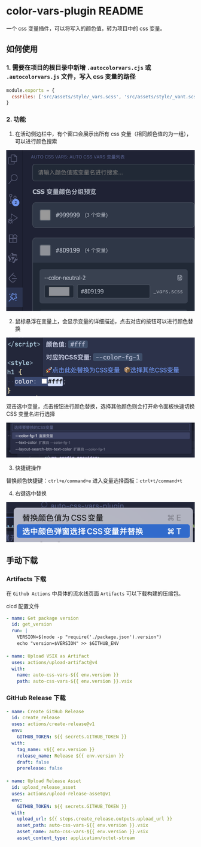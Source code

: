 # color-vars-plugin README

一个 css 变量插件，可以将写入的颜色值，转为项目中的 css 变量。

## 如何使用

### 1. 需要在项目的根目录中新增 `.autocolorvars.cjs` 或 `.autocolorvars.js` 文件，写入 css 变量的路径

```js
module.exports = {
  cssFiles: ['src/assets/style/_vars.scss', 'src/assets/style/_vant.scss']
}
```

### 2. 功能

1. 在活动侧边栏中，有个窗口会展示出所有 css 变量（相同颜色值的为一组），可以进行颜色搜索

![](https://github.com/xiaotianna/auto-css-vars-vs-plugin/blob/main/img/%E4%BE%A7%E8%BE%B9%E6%A0%8F%E9%A2%84%E8%A7%88.png?raw=true)

2. 鼠标悬浮在变量上，会显示变量的详细描述，点击对应的按钮可以进行颜色替换

![](https://github.com/xiaotianna/auto-css-vars-vs-plugin/blob/main/img/%E9%A2%9C%E8%89%B2hover.png?raw=true)

双击选中变量，点击按钮进行颜色替换，选择其他颜色则会打开命令面板快速切换 CSS 变量名进行选择

![](https://github.com/xiaotianna/auto-css-vars-vs-plugin/blob/main/img/%E5%85%B6%E4%BB%96%E9%A2%9C%E8%89%B2%E6%9B%BF%E6%8D%A2.png?raw=true)

3. 快捷键操作

替换颜色快捷键：`ctrl+e/command+e`
进入变量选择面板：`ctrl+t/command+t`

4. 右键选中替换

![](https://github.com/xiaotianna/auto-css-vars-vs-plugin/blob/main/img/%E5%8F%B3%E9%94%AE.png?raw=true)

## 手动下载

### Artifacts 下载

在 `Github Actions` 中具体的流水线页面 `Artifacts` 可以下载构建的压缩包。

cicd 配置文件

```yml
- name: Get package version
  id: get_version
  run: |
    VERSION=$(node -p "require('./package.json').version")
    echo "version=$VERSION" >> $GITHUB_ENV

- name: Upload VSIX as Artifact
  uses: actions/upload-artifact@v4
  with:
    name: auto-css-vars-${{ env.version }}
    path: auto-css-vars-${{ env.version }}.vsix
```

### GitHub Release 下载

```yml
- name: Create GitHub Release
  id: create_release
  uses: actions/create-release@v1
  env:
    GITHUB_TOKEN: ${{ secrets.GITHUB_TOKEN }}
  with:
    tag_name: v${{ env.version }}
    release_name: Release ${{ env.version }}
    draft: false
    prerelease: false

- name: Upload Release Asset
  id: upload_release_asset
  uses: actions/upload-release-asset@v1
  env:
    GITHUB_TOKEN: ${{ secrets.GITHUB_TOKEN }}
  with:
    upload_url: ${{ steps.create_release.outputs.upload_url }}
    asset_path: auto-css-vars-${{ env.version }}.vsix
    asset_name: auto-css-vars-${{ env.version }}.vsix
    asset_content_type: application/octet-stream
```